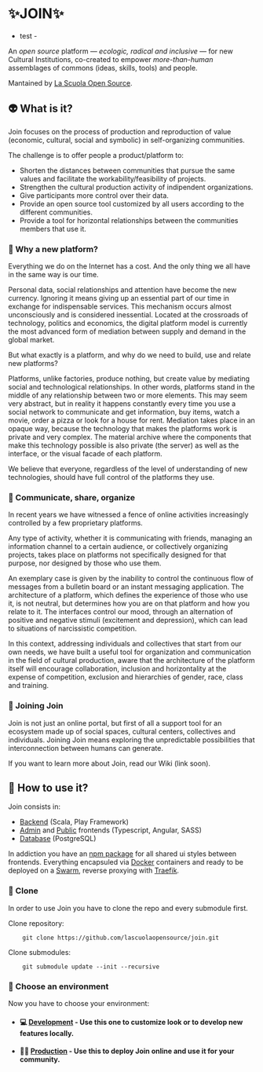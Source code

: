 # ✨JOIN✨
- test - 

An <em>open source</em> platform  — <em>ecologic, radical and inclusive</em> — for new Cultural Institutions, co-created to empower <em>more-than-human</em> assemblages of commons (ideas, skills, tools) and people.

Mantained by [La Scuola Open Source](lascuolaopensource.xyz). 

## 👽 What is it? 

Join focuses on the process of production and reproduction of value (economic, cultural, social and symbolic) in self-organizing communities. 

The challenge is to offer people a product/platform to:
- Shorten the distances between communities that pursue the same values and facilitate the workability/feasibility of projects.
- Strengthen the cultural production activity of indipendent organizations.
- Give participants more control over their data. 
- Provide an open source tool customized by all users according to the different communities.
- Provide a tool for horizontal relationships between the communities members that use it.

### 🌟 Why a new platform?

Everything we do on the Internet has a cost.
And the only thing we all have in the same way is our time.

Personal data, social relationships and attention have become the new currency.
Ignoring it means giving up an essential part of our time in exchange for indispensable services.
This mechanism occurs almost unconsciously and is considered inessential.
Located at the crossroads of technology, politics and economics, the digital platform model is currently the most advanced form of mediation between supply and demand in the global market.

But what exactly is a platform, and why do we need to build, use and relate new platforms?

Platforms, unlike factories, produce nothing, but create value by mediating social and technological relationships. In other words, platforms stand in the middle of any relationship between two or more elements.
This may seem very abstract, but in reality it happens constantly every time you use a social network to communicate and get information, buy items, watch a movie, order a pizza or look for a house for rent.
Mediation takes place in an opaque way, because the technology that makes the platforms work is private and very complex. The material archive where the components that make this technology possible is also private (the server) as well as the interface, or the visual facade of each platform.

We believe that everyone, regardless of the level of understanding of new technologies, should have full control of the platforms they use.

### 💞 Communicate, share, organize

In recent years we have witnessed a fence of online activities increasingly controlled by a few proprietary platforms.

Any type of activity, whether it is communicating with friends, managing an information channel to a certain audience, or collectively organizing projects, takes place on platforms not specifically designed for that purpose, nor designed by those who use them.

An exemplary case is given by the inability to control the continuous flow of messages from a bulletin board or an instant messaging application. The architecture of a platform, which defines the experience of those who use it, is not neutral, but determines how you are on that platform and how you relate to it. The interfaces control our mood, through an alternation of positive and negative stimuli (excitement and depression), which can lead to situations of narcissistic competition.

In this context, addressing individuals and collectives that start from our own needs, we have built a useful tool for organization and communication in the field of cultural production, aware that the architecture of the platform itself will encourage collaboration, inclusion and horizontality at the expense of competition, exclusion and hierarchies of gender, race, class and training.

### 🌈 Joining Join

Join is not just an online portal, but first of all a support tool for an ecosystem made up of social spaces, cultural centers, collectives and individuals.
Joining Join means exploring the unpredictable possibilities that interconnection between humans can generate.

If you want to learn more about Join, read our Wiki (link soon).

## 🧰 How to use it?

Join consists in:

- [Backend](https://github.com/lascuolaopensource/join-backend/tree/master) (Scala, Play Framework)
- [Admin](https://github.com/lascuolaopensource/join-frontend/tree/master) and [Public](https://github.com/lascuolaopensource/join-frontend/tree/master) frontends (Typescript, Angular, SASS)
- [Database](https://hub.docker.com/_/postgres) (PostgreSQL)

In addiction you have an [npm package](https://github.com/lascuolaopensource/join-ui-shared.git) for all shared ui styles between frontends.
Everything encapsuled via [Docker](docker.com) containers and ready to be deployed on a [Swarm](https://docs.docker.com/engine/swarm/), reverse proxying with [Traefik](https://containo.us/traefik/).

### 👥 Clone

In order to use Join you have to clone the repo and every submodule first.

Clone repository:

        git clone https://github.com/lascuolaopensource/join.git
  
Clone submodules:

        git submodule update --init --recursive

### 🌱 Choose an environment

Now you have to choose your environment:

- #### 💻 [Development](https://github.com/lascuolaopensource/join/tree/master/dev) - Use this one to customize look or to develop new features locally.
- #### 💪🏾 [Production](https://github.com/lascuolaopensource/join/tree/master/prod) - Use this to deploy Join online and use it for your community.
